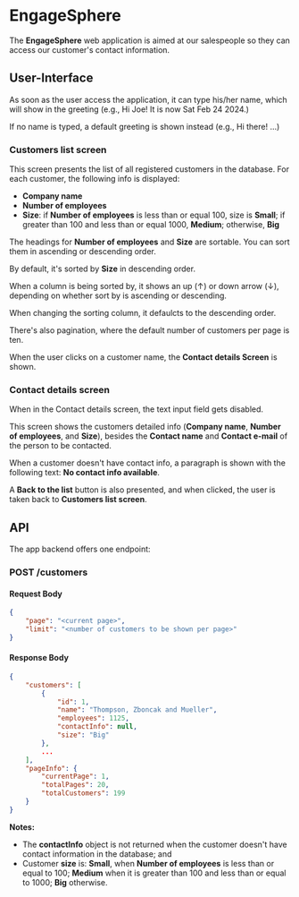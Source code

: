 # EngageSphere

The **EngageSphere** web application is aimed at our salespeople so they can access our customer's contact information.

## User-Interface

As soon as the user access the application, it can type his/her name, which will show in the greeting (e.g., Hi Joe! It is now Sat Feb 24 2024.)

If no name is typed, a default greeting is shown instead (e.g., Hi there! ...)

### Customers list screen

This screen presents the list of all registered customers in the database. For each customer, the following info is displayed:

- **Company name**
- **Number of employees**
- **Size**: if **Number of employees** is less than or equal 100, size is **Small**; if greater than 100 and less than or equal 1000, **Medium**; otherwise, **Big**

The headings for **Number of employees** and **Size** are sortable. You can sort them in ascending or descending order.

By default, it's sorted by **Size** in descending order.

When a column is being sorted by, it shows an up (&uarr;) or down arrow (&darr;), depending on whether sort by is ascending or descending.

When changing the sorting column, it defaulcts to the descending order.

There's also pagination, where the default number of customers per page is ten.

When the user clicks on a customer name, the **Contact details Screen** is shown.

### Contact details screen

When in the Contact details screen, the text input field gets disabled.

This screen shows the customers detailed info (**Company name**, **Number of employees**, and **Size**), besides the **Contact name** and **Contact e-mail** of the person to be contacted.

When a customer doesn't have contact info, a paragraph is shown with the following text: **No contact info available**.

A **Back to the list** button is also presented, and when clicked, the user is taken back to **Customers list screen**.

## API

The app backend offers one endpoint:

### POST /customers

#### Request Body

```json
{
    "page": "<current page>",
    "limit": "<number of customers to be shown per page>"
}
```

#### Response Body

```json
{
    "customers": [
        {
            "id": 1,
            "name": "Thompson, Zboncak and Mueller",
            "employees": 1125,
            "contactInfo": null,
            "size": "Big"
        },
        ...
    ],
    "pageInfo": {
        "currentPage": 1,
        "totalPages": 20,
        "totalCustomers": 199
    }
}
```

**Notes:**

- The **contactInfo** object is not returned when the customer doesn't have contact information in the database; and
- Customer **size** is: **Small**, when **Number of employees** is less than or equal to 100; **Medium** when it is greater than 100 and less than or equal to 1000; **Big** otherwise.
